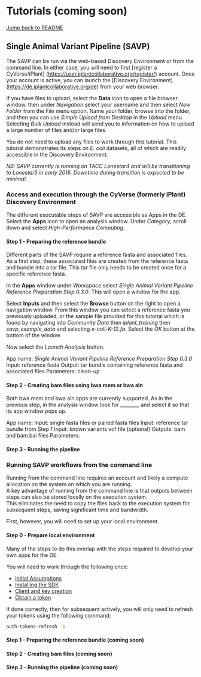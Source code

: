 # Tutorials  (coming soon)

[Jump back to README](../README.md)

## Single Animal Variant Pipeline (SAVP)

The SAVP can be run via the web-based Discovery Environment or from the command line. In either case, you will need to first [register a CyVerse/iPlant] (https://user.iplantcollaborative.org/register/) account. Once your account is active, you can launch the [Discovery Environment] (https://de.iplantcollaborative.org/de) from your web browser.  

If you have files to upload, select the **Data** icon to open a file browser window.  then under *Navigation* select your username and then select *New Folder* from the *File* menu option.   Name your folder, browse into the folder, and then you can use *Simple Upload from Desktop* in the *Upload* menu.  Selecting *Bulk Upload* instead will send you to information on how to upload a large number of files and/or large files.

You do not need to upload any files to work through this tutorial. This tutorial demonstrates its steps on *E. coli* datasets, all of which are readily accessible in the Discovery Environment.

*NB: SAVP currently is running on TACC Lonestar4 and will be transitioning to Lonestar5 in early 2016.  Downtime during transition is expected to be minimal.* 

### Access and execution through the CyVerse (formerly iPlant) Discovery Environment

The different executable steps of SAVP are accessible as Apps in the DE. Select the **Apps** icon to open an analysis window. Under *Category*, scroll down and select *High-Performance Computing*.  

#### Step 1 - Preparing the reference bundle

Different parts of the SAVP require a reference fasta and associated files. As a first step, these associated files are created from the reference fasta and bundle into a tar file. This tar file only needs to be created once for a specific reference fasta.

In the **Apps** window under *Workspace* select *Single Animal Variant Pipeline Reference Preparation Step 0.3.0*.  This will open a window for the app. 

Select **Inputs** and then select the **Browse** button on the right to open a navigation window.  From this window you can select a reference fasta you previously uploaded, or the sample file provided for this tutorial which is found by navigating into *Community Data* then *iplant_training* then 
*savp_example_data* and selecting *e-coli-K-12.fa*.  Select the *OK* button at the bottom of the window.  

Now select the *Launch Analysis* button.

App name: *Single Animal Variant Pipeline Reference Preparation Step 0.3.0*
Input: reference fasta
Output: tar bundle containing reference fasta and associated files
Parameters: clean-up


#### Step 2 - Creating bam files using bwa mem or bwa aln

Both bwa mem and bwa aln apps are currently supported.
As in the previous step, in the analysis window look for ________ and select it so that its app window pops up.

App name: 
Input: single fasta files or paired fasta files
Input: reference tar bundle from Step 1
Input: known variants vcf file (optional)
Outputs: bam and bam.bai files
Parameters:



#### Step 3 - Running the pipeline









### Running SAVP workflows from the command line

Running from the command line requires an account and likely a compute allocation on the system on which you are running.  
A key advantage of running from the command line is that outputs between steps can also be stored locally on the execution system.  
This eliminates the need to copy the files back to the execution system for subsequent steps, saving significant time and bandwidth.

First, however, you will need to set up your local environment.  

#### Step 0 - Prepare local environment

Many of the steps to do this overlap with the steps required to develop your own apps for the DE.

You will need to work through the following once:
* [Initial Assumptions](https://github.com/iPlantCollaborativeOpenSource/iplant-agave-sdk/blob/master/docs/iplant-assumptions.md)
* [Installing the SDK](https://github.com/iPlantCollaborativeOpenSource/iplant-agave-sdk/blob/master/docs/install-sdk.md)
* [Client and key creation](https://github.com/iPlantCollaborativeOpenSource/iplant-agave-sdk/blob/master/docs/client-create.md)
* [Obtain a token](https://github.com/iPlantCollaborativeOpenSource/iplant-agave-sdk/blob/master/docs/set-token.md)

If done correctly, then for subsequent actively, you will only need to refresh your tokens using the following command:

```sh
auth-tokens-refresh -S
```


#### Step 1 - Preparing the reference bundle (coming soon)


#### Step 2 - Creating bam files (coming soon)


#### Step 3 - Running the pipeline (coming soon)


